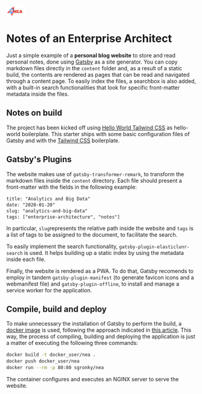 <img width="50px" src="./static/logo.png" alt="Logo" />

# Notes of an Enterprise Architect

Just a simple example of a __personal blog website__ to store and read personal notes, done using [Gatsby](https://www.gatsbyjs.org/) as a site generator. You can copy markdown files directly in the `content` folder and, as a result of a static build, the contents are rendered as pages that can be read and navigated through a content page. To easily index the files, a searchbox is also added, with a built-in search functionalities that look for specific front-matter metadata inside the files.

## Notes on build
The project has been kicked off using [Hello World Tailwind CSS](https://www.gatsbyjs.org/starters/ohduran/gatsby-starter-hello-world-tailwind-css/)  as hello-world boilerplate. This starter ships with some basic configuration files of Gatsby and with the [Tailwind CSS](https://tailwindcss.com/) boilerplate.

## Gatsby's Plugins
The website makes use of `gatsby-transformer-remark`, to transform the markdown files inside the `content` directory. Each file should present a front-matter with the fields in the following example:

```
title: "Analytics and Big Data"
date: "2020-01-20"
slug: "analytics-and-big-data"
tags: ["enterprise-architecture", "notes"]
```

In particular, `slug`represents the relative path inside the website and `tags` is a list of tags to be assigned to the document, to facilitate the search.

To easily implement the search functionality, `gatsby-plugin-elasticlunr-search` is used. It helps building up a static index by using the metadata inside each file. 

Finally, the website is rendered as a PWA. To do that, Gatsby recomends to employ in tandem `gatsby-plugin-manifest` (to generate favicon icons and a webmanifest file) and `gatsby-plugin-offline`, to install and manage a service worker for the application.

## Compile, build and deploy
To make unnecessary the installation of Gatsby to perform the build, a [docker image](https://www.docker.com/) is used, following the approach indicated in [this article](https://github.com/gatsbyjs/gatsby-docker). This way, the process of compiling, building and deploying the application is just a matter of executing the following three commands:

```sh
docker build -t docker_user/nea .
docker push docker_user/nea
docker run --rm -p 80:80 sgronky/nea
```

The container configures and executes an NGINX server to serve the website.
